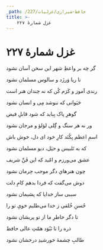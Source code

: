 ```yaml
---
_path: /حافظ-شیرازی/غزلیات/227
title: >-
    غزل شمارهٔ ۲۲۷
---
```

# غزل شمارهٔ ۲۲۷

<div class="b" id="bn1"><div class="m1"><p>گر چه بر واعظِ شهر این سخن آسان نشود</p></div>
<div class="m2"><p>تا ریا وَرزَد و سالوس مسلمان نشود</p></div></div>
<div class="b" id="bn2"><div class="m1"><p>رندی آموز و کَرَم کُن که نه چندان هنر است</p></div>
<div class="m2"><p>حَیَوانی که ننوشد مِی و انسان نشود</p></div></div>
<div class="b" id="bn3"><div class="m1"><p>گوهرِ پاک بِباید که شود قابلِ فیض</p></div>
<div class="m2"><p>ور نه هر سنگ و گِلی لؤلؤ و مرجان نشود</p></div></div>
<div class="b" id="bn4"><div class="m1"><p>اسمِ اعظم بِکُنَد کارِ خود ای دل، خوش باش</p></div>
<div class="m2"><p>که به تَلبیس و حیَل، دیو مسلمان نشود</p></div></div>
<div class="b" id="bn5"><div class="m1"><p>عشق می‌ورزم و امّید که این فَنِّ شریف</p></div>
<div class="m2"><p>چون هنرهایِ دگر موجب حِرمان نشود</p></div></div>
<div class="b" id="bn6"><div class="m1"><p>دوش می‌گفت که فردا بدهم کامِ دلت</p></div>
<div class="m2"><p>سببی ساز خدایا که پشیمان نشود</p></div></div>
<div class="b" id="bn7"><div class="m1"><p>حُسنِ خُلقی ز خدا می‌طلبم خویِ تو را</p></div>
<div class="m2"><p>تا دگر خاطرِ ما از تو پریشان نشود</p></div></div>
<div class="b" id="bn8"><div class="m1"><p>ذره را تا نَبُوَد همّتِ عالی حافظ</p></div>
<div class="m2"><p>طالبِ چشمهٔ خورشیدِ درخشان نشود</p></div></div>

